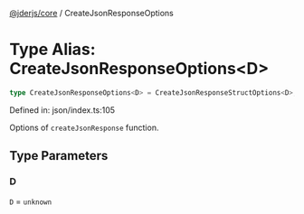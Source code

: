 [@jderjs/core](../README.md) / CreateJsonResponseOptions

# Type Alias: CreateJsonResponseOptions\<D\>

```ts
type CreateJsonResponseOptions<D> = CreateJsonResponseStructOptions<D>;
```

Defined in: json/index.ts:105

Options of `createJsonResponse` function.

## Type Parameters

### D

`D` = `unknown`
